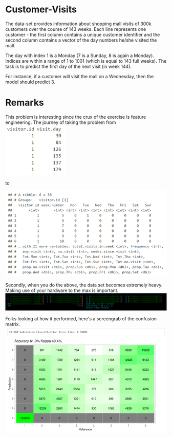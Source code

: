 # Customer-Visits
The data-set provides information about shopping mall visits of 300k customers over the course of 143 weeks. Each line represents one customer - the first column contains a unique customer identifier and the second column contains a vector of the day numbers he/she visited the mall. 

The day with index 1 is a Monday (7 is a Sunday, 8 is again a Monday). Indices are within a range of 1 to 1001 (which is equal to 143 full weeks). The task is to predict the first day of the next visit (in week 144). 

For instance, if a customer will visit the mall on a Wednesday, then the model should predict 3. 

# Remarks
This problem is interesting since the crux of the exercise is feature engineering. The journey of taking the problem from 
![raw_data](images/raw.png "Raw data")

to

![engg_data](images/enggdata.png "Feature engineered data")

Secondly, when you do the above, the data set becomes extremely heavy. Making use of your hardware to the max is important.
![memory](images/memory.png "Memory utilization")

Folks looking at how it performed, here's a screengrab of the confusion matrix.
![confusion_matrix](images/cm.png "Confusion matrix")
